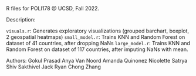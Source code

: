 R files for POLI178 @ UCSD, Fall 2022.

Description:

`visuals.r`: Generates exploratory visualizations (grouped barchart, boxplot, 2 geospatial heatmaps)
`small_model.r`: Trains KNN and Random Forest on dataset of 41 countries, after dropping NaNs 
`large_model.r`: Trains KNN and Random Forest on dataset of 117 countries, after imputing NaNs with mean. 

Authors:
Gokul Prasad
Anya Van Noord 
Amanda Quinonez
Nicolette Satrya
Shiv Sakthivel
Jack Ryan
Chong Zhang
